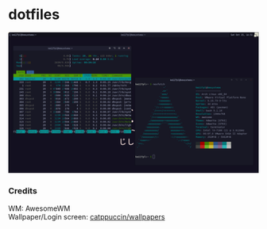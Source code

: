 # dotfiles

![demo of the files](/assets/demo.png?raw=true "A screenshot of the system.")


### Credits

WM: AwesomeWM  
Wallpaper/Login screen: [catppuccin/wallpapers](https://github.com/catppuccin/wallpapers)  